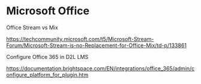 # Microsoft Office



Office Stream vs Mix

https://techcommunity.microsoft.com/t5/Microsoft-Stream-Forum/Microsoft-Stream-is-no-Replacement-for-Office-Mix/td-p/133861

Configure Office 365 in D2L LMS

https://documentation.brightspace.com/EN/integrations/office_365/admin/configure_platform_for_plugin.htm
